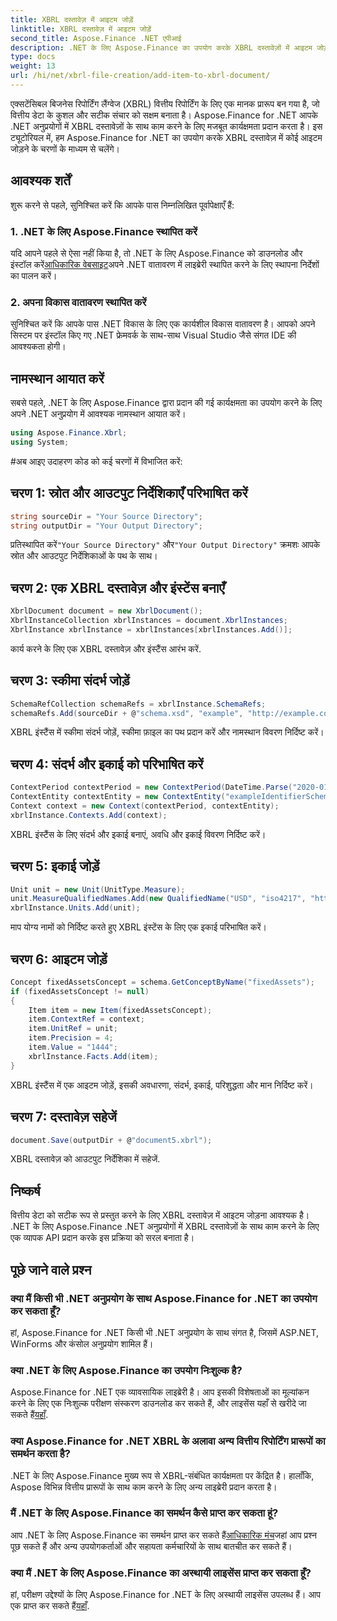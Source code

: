 ```yaml
---
title: XBRL दस्तावेज़ में आइटम जोड़ें
linktitle: XBRL दस्तावेज़ में आइटम जोड़ें
second_title: Aspose.Finance .NET एपीआई
description: .NET के लिए Aspose.Finance का उपयोग करके XBRL दस्तावेज़ों में आइटम जोड़ने का तरीका जानें। अपने .NET अनुप्रयोगों में वित्तीय रिपोर्टिंग को सरल बनाएँ। #Aspose #Finance
type: docs
weight: 13
url: /hi/net/xbrl-file-creation/add-item-to-xbrl-document/
---
```

एक्सटेंसिबल बिजनेस रिपोर्टिंग लैंग्वेज (XBRL) वित्तीय रिपोर्टिंग के लिए एक मानक प्रारूप बन गया है, जो वित्तीय डेटा के कुशल और सटीक संचार को सक्षम बनाता है। Aspose.Finance for .NET आपके .NET अनुप्रयोगों में XBRL दस्तावेज़ों के साथ काम करने के लिए मजबूत कार्यक्षमता प्रदान करता है। इस ट्यूटोरियल में, हम Aspose.Finance for .NET का उपयोग करके XBRL दस्तावेज़ में कोई आइटम जोड़ने के चरणों के माध्यम से चलेंगे।
## आवश्यक शर्तें
शुरू करने से पहले, सुनिश्चित करें कि आपके पास निम्नलिखित पूर्वापेक्षाएँ हैं:
### 1. .NET के लिए Aspose.Finance स्थापित करें
 यदि आपने पहले से ऐसा नहीं किया है, तो .NET के लिए Aspose.Finance को डाउनलोड और इंस्टॉल करें[आधिकारिक वेबसाइट](https://releases.aspose.com/finance/net/)अपने .NET वातावरण में लाइब्रेरी स्थापित करने के लिए स्थापना निर्देशों का पालन करें।
### 2. अपना विकास वातावरण स्थापित करें
सुनिश्चित करें कि आपके पास .NET विकास के लिए एक कार्यशील विकास वातावरण है। आपको अपने सिस्टम पर इंस्टॉल किए गए .NET फ्रेमवर्क के साथ-साथ Visual Studio जैसे संगत IDE की आवश्यकता होगी।
## नामस्थान आयात करें
सबसे पहले, .NET के लिए Aspose.Finance द्वारा प्रदान की गई कार्यक्षमता का उपयोग करने के लिए अपने .NET अनुप्रयोग में आवश्यक नामस्थान आयात करें।
```csharp
using Aspose.Finance.Xbrl;
using System;
```
#अब आइए उदाहरण कोड को कई चरणों में विभाजित करें:
## चरण 1: स्रोत और आउटपुट निर्देशिकाएँ परिभाषित करें
```csharp
string sourceDir = "Your Source Directory";
string outputDir = "Your Output Directory";
```
 प्रतिस्थापित करें`"Your Source Directory"` और`"Your Output Directory"` क्रमशः आपके स्रोत और आउटपुट निर्देशिकाओं के पथ के साथ।
## चरण 2: एक XBRL दस्तावेज़ और इंस्टेंस बनाएँ
```csharp
XbrlDocument document = new XbrlDocument();
XbrlInstanceCollection xbrlInstances = document.XbrlInstances;
XbrlInstance xbrlInstance = xbrlInstances[xbrlInstances.Add()];
```
कार्य करने के लिए एक XBRL दस्तावेज़ और इंस्टैंस आरंभ करें.
## चरण 3: स्कीमा संदर्भ जोड़ें
```csharp
SchemaRefCollection schemaRefs = xbrlInstance.SchemaRefs;
schemaRefs.Add(sourceDir + @"schema.xsd", "example", "http://example.com/xbrl/taxonomy");
```
XBRL इंस्टैंस में स्कीमा संदर्भ जोड़ें, स्कीमा फ़ाइल का पथ प्रदान करें और नामस्थान विवरण निर्दिष्ट करें।
## चरण 4: संदर्भ और इकाई को परिभाषित करें
```csharp
ContextPeriod contextPeriod = new ContextPeriod(DateTime.Parse("2020-01-01"), DateTime.Parse("2020-02-10"));
ContextEntity contextEntity = new ContextEntity("exampleIdentifierScheme", "exampleIdentifier");
Context context = new Context(contextPeriod, contextEntity);
xbrlInstance.Contexts.Add(context);
```
XBRL इंस्टैंस के लिए संदर्भ और इकाई बनाएं, अवधि और इकाई विवरण निर्दिष्ट करें।
## चरण 5: इकाई जोड़ें
```csharp
Unit unit = new Unit(UnitType.Measure);
unit.MeasureQualifiedNames.Add(new QualifiedName("USD", "iso4217", "http://www.xbrl.org/2003/iso4217"));
xbrlInstance.Units.Add(unit);
```
माप योग्य नामों को निर्दिष्ट करते हुए XBRL इंस्टेंस के लिए एक इकाई परिभाषित करें।
## चरण 6: आइटम जोड़ें
```csharp
Concept fixedAssetsConcept = schema.GetConceptByName("fixedAssets");
if (fixedAssetsConcept != null)
{
    Item item = new Item(fixedAssetsConcept);
    item.ContextRef = context;
    item.UnitRef = unit;
    item.Precision = 4;
    item.Value = "1444";
    xbrlInstance.Facts.Add(item);
}
```
XBRL इंस्टैंस में एक आइटम जोड़ें, इसकी अवधारणा, संदर्भ, इकाई, परिशुद्धता और मान निर्दिष्ट करें।
## चरण 7: दस्तावेज़ सहेजें
```csharp
document.Save(outputDir + @"document5.xbrl");
```
XBRL दस्तावेज़ को आउटपुट निर्देशिका में सहेजें.
## निष्कर्ष
वित्तीय डेटा को सटीक रूप से प्रस्तुत करने के लिए XBRL दस्तावेज़ में आइटम जोड़ना आवश्यक है। .NET के लिए Aspose.Finance .NET अनुप्रयोगों में XBRL दस्तावेज़ों के साथ काम करने के लिए एक व्यापक API प्रदान करके इस प्रक्रिया को सरल बनाता है।
## पूछे जाने वाले प्रश्न
### क्या मैं किसी भी .NET अनुप्रयोग के साथ Aspose.Finance for .NET का उपयोग कर सकता हूँ?
हां, Aspose.Finance for .NET किसी भी .NET अनुप्रयोग के साथ संगत है, जिसमें ASP.NET, WinForms और कंसोल अनुप्रयोग शामिल हैं।
### क्या .NET के लिए Aspose.Finance का उपयोग निःशुल्क है?
 Aspose.Finance for .NET एक व्यावसायिक लाइब्रेरी है। आप इसकी विशेषताओं का मूल्यांकन करने के लिए एक निःशुल्क परीक्षण संस्करण डाउनलोड कर सकते हैं, और लाइसेंस यहाँ से खरीदे जा सकते हैं[यहाँ](https://purchase.aspose.com/buy).
### क्या Aspose.Finance for .NET XBRL के अलावा अन्य वित्तीय रिपोर्टिंग प्रारूपों का समर्थन करता है?
.NET के लिए Aspose.Finance मुख्य रूप से XBRL-संबंधित कार्यक्षमता पर केंद्रित है। हालाँकि, Aspose विभिन्न वित्तीय प्रारूपों के साथ काम करने के लिए अन्य लाइब्रेरी प्रदान करता है।
### मैं .NET के लिए Aspose.Finance का समर्थन कैसे प्राप्त कर सकता हूं?
 आप .NET के लिए Aspose.Finance का समर्थन प्राप्त कर सकते हैं[आधिकारिक मंच](https://forum.aspose.com/c/finance/43)जहां आप प्रश्न पूछ सकते हैं और अन्य उपयोगकर्ताओं और सहायता कर्मचारियों के साथ बातचीत कर सकते हैं।
### क्या मैं .NET के लिए Aspose.Finance का अस्थायी लाइसेंस प्राप्त कर सकता हूँ?
 हां, परीक्षण उद्देश्यों के लिए Aspose.Finance for .NET के लिए अस्थायी लाइसेंस उपलब्ध हैं। आप एक प्राप्त कर सकते हैं[यहाँ](https://purchase.aspose.com/temporary-license/).